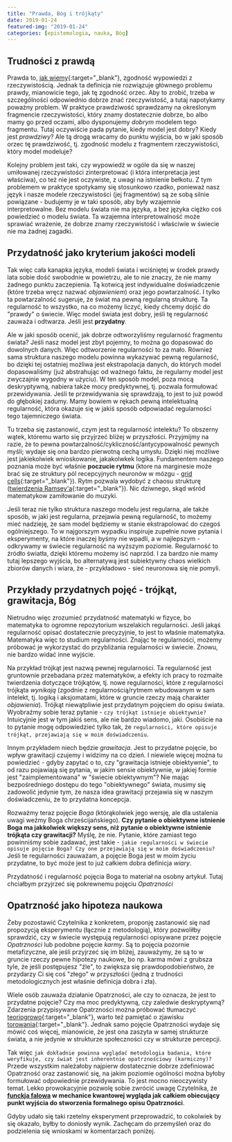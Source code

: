 ```yaml
---
title: "Prawda, Bóg i trójkąty"
date: 2019-01-24
featured-img: "2019-01-24"
categories: [epistemologia, nauka, Bóg]
---
```


## Trudności z prawdą

Prawda to, [jak wiemy][wiki-truth]{:target="_blank"}, zgodność wypowiedzi z rzeczywistością. Jednak ta definicja nie rozwiązuje głównego problemu prawdy, mianowicie tego, jak tę zgodność orzec. Aby to zrobić, trzeba w szczególności odpowiednio dobrze znać rzeczywistość, a tutaj napotykamy poważny problem. W praktyce prawdziwość sprawdzamy na określonym fragmencie rzeczywistości, który znamy dostatecznie dobrze, bo albo mamy go przed oczami, albo dysponujemy *dobrym* modelem tego fragmentu. Tutaj oczywiście pada pytanie, kiedy model jest dobry? Kiedy jest *prawdziwy*? Ale tą drogą wracamy do punktu wyjścia, bo w jaki sposób orzec tę prawdziwość, tj. zgodność modelu z fragmentem rzeczywistości, który model modeluje?

Kolejny problem jest taki, czy wypowiedź w ogóle da się w naszej umiłowanej rzeczywistości zinterpretować (i która interpretacja jest właściwa), co też nie jest oczywiste, z uwagi na istnienie bełkotu. Z tym problemem w praktyce spotykamy się stosunkowo rzadko, ponieważ nasz język i nasze modele rzeczywistości (jej fragmentów) są ze sobą silnie powiązane - budujemy je w taki sposób, aby były wzajemnie interpretowalne. Bez modelu świata nie ma języka, a bez języka ciężko coś powiedzieć o modelu świata.  Ta wzajemna interpretowalność może sprawiać wrażenie, że dobrze znamy rzeczywistość i właściwie w świecie nie ma żadnej zagadki.

## Przydatność jako kryterium jakości modeli

Tak więc cała kanapka języka, modeli świata i wciśniętej w środek prawdy lata sobie dość swobodnie w powietrzu, ale to nie znaczy, że nie mamy żadnego punktu zaczepienia. Tą kotwicą jest indywidualne doświadczenie (które trzeba wręcz nazwać *objawieniem*) oraz jego powtarzalność. I tylko ta powtarzalność sugeruje, że świat ma pewną regularną strukturę. Ta regularność to wszystko, na co możemy liczyć, kiedy chcemy dojść do "prawdy" o świecie. Więc model świata jest dobry, jeśli tę regularność zauważa i odtwarza. Jeśli jest **przydatny**.

Ale w jaki sposób ocenić, jak dobrze odtworzyliśmy regularność fragmentu świata? Jeśli nasz model jest zbyt pojemny, to można go dopasować do dowolnych danych. Więc odtworzenie regularności to za mało. Również sama struktura naszego modelu powinna wykazywać pewną regularność, bo dzięki tej ostatniej możliwa jest ekstrapolacja danych, do których model dopasowaliśmy (już abstrahując od ważnego faktu, że regularny model jest zwyczajnie wygodny w użyciu). W ten sposób model, poza mocą deskryptywną, nabiera także mocy predyktywnej, tj. pozwala formułować przewidywania. Jeśli te przewidywania się sprawdzają, to jest to już powód do głębokiej zadumy. Mamy bowiem w rękach pewną intelektualną regularność, która okazuje się w jakiś sposób odpowiadać regularności tego tajemniczego świata.

Tu trzeba się zastanowić, czym jest ta regularność intelektu? To obszerny wątek, któremu warto się przyjrzeć bliżej w przyszłości. Przyjmijmy na razie, że to pewna powtarzalność/cykliczność/antycypowalność pewnych myśli; wydaje się ona bardzo pierwotną cechą umysłu. Dzięki niej możliwe jest jakiekolwiek wnioskowanie, jakakolwkek logika. Fundamentem naszego poznania może być właśnie **poczucie rytmu** (ktore na marginesie może brać się ze struktury pól recepcyjnych neuronów w mózgu - [grid cells][wiki-grid_cell]{:target="_blank"}). Rytm pozwala wydobyć z chaosu strukturę ([twierdzenia Ramsey'a][wiki-ramsey]{:target="_blank"}). Nic dziwnego, skąd wśród matematykow zamiłowanie do muzyki.

Jeśli teraz nie tylko struktura naszego modelu jest regularna, ale także sposób, w jaki jest regularna, przejawia pewną regularność, to możemy mieć nadzieję, że sam model będziemy w stanie ekstrapolować do czegoś ogólniejszego. To w najgorszym wypadku inspiruje zupełnie nowe pytania i eksperymenty, na które inaczej byśmy nie wpadli, a w najlepszym - odkrywamy w świecie regularność na wyższym poziomie. Regularność to źródło światła, dzięki któremu możemy isć naprzód. I za bardzo nie mamy tutaj lepszego wyjścia, bo alternatywą jest subiektywny chaos wielkich zbiorów danych i wiara, że - przykładowo - sieć neuronowa się nie pomyli.

## Przykłady przydatnych pojęć - trójkąt, grawitacja, Bóg

Nietrudno więc zrozumieć przydatność matematyki w fizyce, bo matematyka to ogromne repozytorium wszelakich regularności. Jeśli jakąś regularność opisać dostatecznie precyzyjnie, to jest to właśnie matematyka. Matematyka więc to studium regularności. Znając te regularności, możemy próbować je wykorzystać do przybliżania regularności w świecie. Znowu, nie bardzo widać inne wyjście.

Na przykład trójkąt jest nazwą pewnej regularności. Ta regularność jest gruntownie przebadana przez matematyków, a efekty ich pracy to rozmaite twierdzenia dotyczące trójkątów, tj. nowe regularności, które z regularności trójkąta *wynikają* (zgodnie z regularnością/rytmem wbudowanym w sam intelekt, tj. logiką i aksjomatami, które w gruncie rzeczy mają charakter *objawienia*). Trójkąt niewątpliwie jest przydatnym pojęciem do opisu świata. Wyobraźmy sobie teraz pytanie - ``czy trójkąt istnieje obiektywnie?`` Intuicyjnie jest w tym jakiś sens, ale nie bardzo wiadomo, jaki. Osobiście na to pytanie mogę odpowiedzieć tylko tak, że ``regularności, które opisuje trójkąt, przejawiają się w moim doświadczeniu``.

Innym przykładem niech będzie *grawitacja*. Jest to przydatne pojęcie, bo wpływ grawitacji czujemy i widzimy na co dzień. I niewiele więcej można tu powiedzieć - gdyby zapytać o to, czy "grawitacja istnieje obiektywnie", to od razu pojawiają się pytania, w jakim sensie obiektywnie, w jakiej formie jest "zaimplementowana" w "świecie obiektywnym"? Nie mając bezpośredniego dostępu do tego "obiektywnego" świata, musimy się zadowolić jedynie tym, że nasza idea grawitacji przejawia się w naszym doświadczeniu, że to przydatna koncepcja.

Rozważmy teraz pojęcie *Boga* (którąkolwiek jego wersję, ale dla ustalenia uwagi weźmy Boga chrześcijańskiego). **Czy pytanie o obiektywne istnienie Boga ma jakkolwiek większy sens, niż pytanie o obiektywne istnienie trójkąta czy grawitacji?** Myślę, że nie. Pytanie, które zamiast tego powinniśmy sobie zadawać, jest takie - ``jakie regularności w świecie opisuje pojęcie Boga? Czy one przejawiają się w moim doświadczeniu?`` Jeśli te regularności zauważam, a pojęcie Boga jest w moim życiu przydatne, to być może jest to już całkiem dobra definicja *wiary*. 

Przydatność i regularność pojęcia Boga to materiał na osobny artykuł. Tutaj chciałbym przyjrzeć się pokrewnemu pojęciu *Opatrzności*

## Opatrzność jako hipoteza naukowa

Żeby pozostawić Czytelnika z konkretem, proponję zastanowić się nad propozycją eksperymentu (łącznie z metodologią), który pozwoliłby sprawdzić, czy w świecie występują regularności opisywane przez pojęcie *Opatrzności* lub podobne pojęcie *karmy*. Są to pojęcia pozornie metafizyczne, ale jeśli przyjrzeć się im bliżej, zauważymy, że są to w gruncie rzeczy pewne hipotezy naukowe, bo np. karma mówi z grubsza tyle, że jeśli postępujesz "źle", to zwiększa się prawdopodobieństwo, że przydarzy Ci się coś "złego" w przyszłości (jedną z trudności metodologicznych jest właśnie definicja dobra i zła). 

Wiele osób zauważa działanie Opatrzności, ale czy to oznacza, że jest to przydatne pojęcie? Czy ma moc predyktywną, czy zaledwie deskryptywną? Zdarzenia przypisywane Opatrzności można próbować tłumaczyć [teoriogrowo][plato-game_theory]{:target="_blank"}, warto też pamiętać o zjawisku [torowania][wiki-priming]{:target="_blank"}. Jednak samo pojęcie Opatrzności wydaje się mówić coś więcej, mianowicie, że jest ona zaszyta w samej strukturze świata, a nie jedynie w strukturze społeczności czy w strukturze percepcji. 

Tak więc ``jak dokładnie powinna wyglądać metodologia badania, które weryfikuje, czy świat jest inherentnie opatrznościowy (karmiczny)?`` Przede wszystkim należałoby najpierw dostatecznie dobrze zdefiniować Opatrzność oraz zastanowić się, na jakim poziomie ogólności można byłoby formułować odpowiednie przewidywania. To jest mocno nieoczywisty temat. Lekko prowokacyjnie pozwolę sobie zwrócić uwagę Czytelnika, że **[funckja falowa][wiki-wave_function] w mechanice kwantowej wygląda jak całkiem obiecujący punkt wyjścia do stworzenia formalnego opisu Opatrzności**.

Gdyby udało się taki rzetelny eksperyment przeprowadzić, to cokolwiek by się okazało, byłby to doniosły wynik. Zachęcam do przemyśleń oraz do podzielenia się wnioskami w komentarzach poniżej.

[wiki-truth]: https://en.wikipedia.org/wiki/Truth
[wiki-godel]: https://en.wikipedia.org/wiki/G%C3%B6del%27s_incompleteness_theorems
[plato-game_theory]: https://plato.stanford.edu/entries/game-ethics/
[wiki-priming]: https://en.wikipedia.org/wiki/Priming_(psychology)
[wiki-ramsey]: https://en.wikipedia.org/wiki/Ramsey_theory
[wiki-grid_cell]: https://en.wikipedia.org/wiki/Grid_cell
[wiki-wave_function]: https://en.wikipedia.org/wiki/Wave_function
